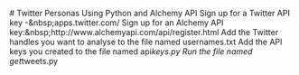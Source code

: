 #   T w i t t e r   P e r s o n a s   U s i n g   P y t h o n   a n d   A l c h e m y   A P I 
 
 S i g n   u p   f o r   a   T w i t t e r   A P I   k e y   - & n b s p ; a p p s . t w i t t e r . c o m / 
 
 S i g n   u p   f o r   a n   A l c h e m y   A P I   k e y : & n b s p ; h t t p : / / w w w . a l c h e m y a p i . c o m / a p i / r e g i s t e r . h t m l 
 
 A d d   t h e   T w i t t e r   h a n d l e s   y o u   w a n t   t o   a n a l y s e   t o   t h e   f i l e   n a m e d   u s e r n a m e s . t x t 
 
 A d d   t h e   A P I   k e y s   y o u   c r e a t e d   t o   t h e   f i l e   n a m e d   a p i _ k e y s . p y 
 
 R u n   t h e   f i l e   n a m e d   g e t _ t w e e t s . p y 
 
 